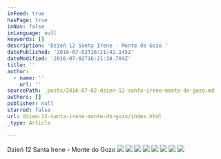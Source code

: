 ```yaml
---
inFeed: true
hasPage: true
inNav: false
inLanguage: null
keywords: []
description: 'Dzień 12 Santa Irene - Monte do Gozo '
datePublished: '2016-07-02T16:21:42.145Z'
dateModified: '2016-07-02T16:21:38.704Z'
title: ''
author:
  - name: ''
    url: ''
sourcePath: _posts/2016-07-02-dzien-12-santa-irene-monte-do-gozo.md
authors: []
publisher: null
starred: false
url: dzien-12-santa-irene-monte-do-gozo/index.html
_type: Article

---
```

Dzień 12 Santa Irene - Monte do Gozo
![](https://the-grid-user-content.s3-us-west-2.amazonaws.com/8dfb63ef-d486-4408-b782-3c5b9eafa649.jpg)
![](https://the-grid-user-content.s3-us-west-2.amazonaws.com/5a8213aa-0831-4ca4-8f2a-a01f57e812d3.jpg)
![](https://the-grid-user-content.s3-us-west-2.amazonaws.com/cd1f23e1-c98c-4057-8d5f-3e818f95bac1.jpg)
![](https://the-grid-user-content.s3-us-west-2.amazonaws.com/c88440ad-f612-454f-bc6f-4c20d69a55a3.jpg)
![](https://the-grid-user-content.s3-us-west-2.amazonaws.com/6bc1e2c7-0e59-400b-bdfc-c7af87e0c57a.jpg)
![](https://the-grid-user-content.s3-us-west-2.amazonaws.com/05643783-83c2-4ec7-8724-d8cc3886c5d3.jpg)
![](https://the-grid-user-content.s3-us-west-2.amazonaws.com/40b24dbf-f507-468a-b944-a65c58ca7aed.jpg)
![](https://the-grid-user-content.s3-us-west-2.amazonaws.com/3a9496cb-6895-4df3-b41b-603d69661916.jpg)